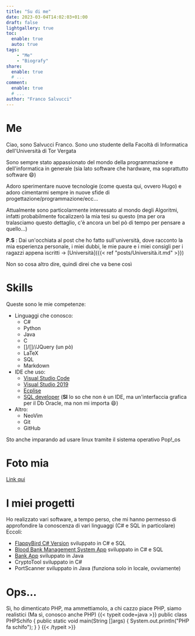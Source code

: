 ```yaml
---
title: "Su di me"
date: 2023-03-04T14:02:03+01:00
draft: false
lightgallery: true
toc:
  enable: true
  auto: true
tags:
    - "Me"
    - "Biografy"
share:
  enable: true
  # ...
comment:
  enable: true
  # ...
author: "Franco Salvucci"
---
```

# Me
Ciao, sono Salvucci Franco.
Sono uno studente della Facoltà di Informatica dell'Università di Tor Vergata

Sono sempre stato appassionato del mondo della programmazione e dell'informatica in generale (sia lato software che hardware, ma soprattutto software :smile:)

Adoro sperimentare nuove tecnologie (come questa qui, ovvero Hugo) e adoro cimentarmi sempre in nuove sfide di progettazione/programmazione/ecc... 

Attualmente sono particolarmente interessato al mondo degli Algoritmi, infatti probabilmente focalizzerò la mia tesi su questo (ma per ora tralasciamo questo dettaglio, c'è ancora un bel pò di tempo per pensare a quello...)<br/>

**P.S** :  Dai un'occhiata al post che ho fatto sull'università, dove racconto la mia esperienza personale, i miei dubbi, le mie paure e i miei consigli per i ragazzi appena iscritti -> [Università]({{< ref "posts/Università.it.md" >}})

Non so cosa altro dire, quindi direi che va bene così

# Skills
Queste sono le mie competenze:

- Linguaggi che conosco:
    - C#
    - <i class="fa-brands fa-python"></i> Python
    - <i class="fa-brands fa-java"></i> Java
    - C
    - [<i class="fa-brands fa-html5"></i>]/[<i class="fa-brands fa-css3"></i>]/<i class="fa-brands fa-js"></i>/JQuery (un pò)
    - LaTeX
    - SQL
    - <i class="fa-brands fa-markdown"></i> Markdown
- IDE che uso:
    - [Visual Studio Code](https://code.visualstudio.com/)
    - [Visual Studio 2019](https://visualstudio.microsoft.com/it/vs/older-downloads/)
    - [Ecplise](https://www.eclipse.org/downloads/)
    - [SQL developer](https://www.oracle.com/it/database/sqldeveloper/) (**SI** lo so che non è un IDE, ma un'interfaccia grafica per il Db Oracle, ma non mi importa 😄)
- Altro:
    - NeoVim
    - <i class="fa-brands fa-git"></i> Git
    - <i class="fa-brands fa-github"></i> GitHub

Sto anche imparando ad usare linux <i class="fa-brands fa-linux"></i> tramite il sistema operativo Pop!_os

# Foto mia

[Link qui](https://staticfanpage.akamaized.net/wp-content/uploads/sites/6/2021/11/bambino-sconsolato-hasbulla-1200x675.jpg)

# I miei progetti

Ho realizzato vari software, a tempo perso, che mi hanno permesso di approfondire la conoscenza di vari linguaggi (C# e SQL in particolare)
Eccoli:

- [FlappyBird C# Version](https://github.com/francosalvucci14/FlappyBird-CS) sviluppato in C# e SQL
- [Blood Bank Management System App](https://github.com/francosalvucci14/BloodBank_ManagementSystem) sviluppato in C# e SQL
- [Bank App](https://github.com/francosalvucci14/Bank-App) sviluppato in <i class="fa-brands fa-java"></i> Java
- CryptoTool sviluppato in C#
- PortScanner sviluppato in <i class="fa-brands fa-java"></i> Java (funziona solo in locale, ovviamente)

# Ops...

Sì, ho dimenticato PHP, ma ammettiamolo, a chi cazzo piace PHP, siamo realistici
(Ma sì, conosco anche PHP)
{{< typeit code=java >}}
public class PHPSchifo {
    public static void main(String []args) {
        System.out.println("PHP fa schifo");
    }
}
{{< /typeit >}}


